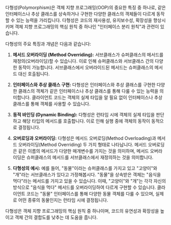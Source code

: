 다형성(Polymorphism)은 객체 지향 프로그래밍(OOP)의 중요한 특징 중 하나로, 같은 인터페이스나 추상 클래스를 상속하거나 구현한 다양한 클래스의 객체들이 다르게 동작할 수 있는 능력을 가리킵니다. 다형성은 코드의 재사용성, 유지보수성, 확장성을 향상시키며 객체 지향 프로그래밍의 핵심 원칙 중 하나인 "인터페이스 분리 원칙"과 관련이 있습니다.

다형성의 주요 특징과 개념은 다음과 같습니다:

1. **메서드 오버라이딩 (Method Overriding):** 서브클래스가 슈퍼클래스의 메서드를 재정의(오버라이딩)할 수 있습니다. 이로 인해 슈퍼클래스와 서브클래스 간의 다양한 동작이 가능합니다. 서브클래스에서 오버라이드된 메서드는 슈퍼클래스의 메서드 대신 호출됩니다.
    
2. **인터페이스와 추상 클래스 구현:** 다형성은 인터페이스와 추상 클래스를 구현한 다양한 클래스의 객체가 같은 인터페이스나 추상 클래스를 통해 다룰 수 있는 능력을 의미합니다. 클라이언트 코드는 객체의 실제 타입을 알 필요 없이 인터페이스나 추상 클래스를 통해 객체를 사용할 수 있습니다.
    
3. **동적 바인딩 (Dynamic Binding):** 다형성은 런타임 시에 객체의 실제 타입을 판단하고 해당 타입의 메서드를 호출합니다. 이로 인해 실행 중에 객체의 동작이 동적으로 결정됩니다.
    
4. **오버로딩과 오버라이딩:** 다형성은 메서드 오버로딩(Method Overloading)과 메서드 오버라이딩(Method Overriding) 두 가지 형태로 나타납니다. 메서드 오버로딩은 같은 이름의 메서드가 다양한 매개변수를 가지는 것을 의미하며, 메서드 오버라이딩은 슈퍼클래스의 메서드를 서브클래스에서 재정의하는 것을 의미합니다.
    
5. **다형성의 예시:** 예를 들어, "동물"이라는 슈퍼클래스를 가지고 있고 "고양이"와 "개"라는 서브클래스가 있다고 가정해봅시다. "동물"을 상속받은 객체는 "음식을 먹다"라는 메서드를 가지고 있을 수 있습니다. 이때, "고양이"와 "개"는 각각 자신의 방식으로 "음식을 먹다" 메서드를 오버라이딩하여 다르게 구현할 수 있습니다. 클라이언트 코드는 "동물" 인터페이스를 통해 다양한 동물 객체를 다룰 수 있으며, 실제로 어떤 종류의 동물인지는 런타임 시에 결정됩니다.
    

다형성은 객체 지향 프로그래밍의 핵심 원칙 중 하나이며, 코드의 유연성과 확장성을 높이고 객체 간의 결합도를 낮추는 데 도움을 줍니다.